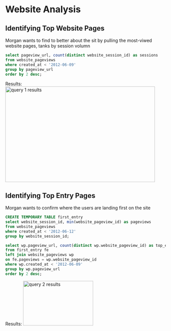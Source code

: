 # Website Analysis

## Identifying Top Website Pages
Morgan wants to find to better about the sit by pulling the most-viwed website pages, tanks by session volumn
```sql
select pageview_url, count(distinct website_session_id) as sessions 
from website_pageviews
where created_at < '2012-06-09'
group by pageview_url
order by 2 desc;
```
Results:
<img width="470" height="300" alt="query 1 results" src="https://github.com/Cahn-C/MySQL/assets/72324462/e803561a-a9c6-4bac-9377-63b6f927d663">


## Identifying Top Entry Pages
Morgan wants to confirm where the users are landing first on the site
```sql
CREATE TEMPORARY TABLE first_entry
select website_session_id, min(website_pageview_id) as pageviews
from website_pageviews
where created_at < '2012-06-12'
group by website_session_id;

select wp.pageview_url, count(distinct wp.website_pageview_id) as top_entry_pageview
from first_entry fe
left join website_pageviews wp
on fe.pageviews = wp.website_pageview_id
where wp.created_at < '2012-06-09'
group by wp.pageview_url
order by 2 desc;
```
Results:
<img width="220" height="140" alt="query 2 results" src="https://github.com/Cahn-C/MySQL/assets/72324462/6ea8a42c-0cd8-41a4-b1cd-9c912d32ef6e">


